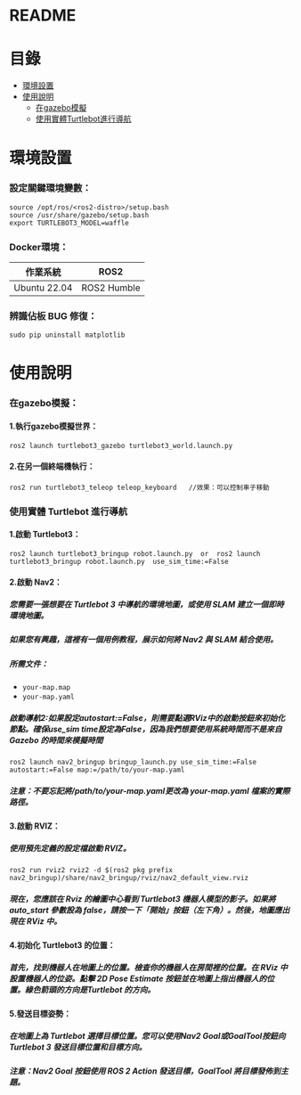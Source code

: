 README
===========================

# 目錄
  * [環境設置](#環境設置)
  * [使用說明](#使用說明)
    * [在gazebo模擬](#在gazebo模擬)
    * [使用實體Turtlebot進行導航](#使用實體Turtlebot進行導航)

# 環境設置
### 設定關鍵環境變數：
```
source /opt/ros/<ros2-distro>/setup.bash
source /usr/share/gazebo/setup.bash
export TURTLEBOT3_MODEL=waffle
```
### Docker環境：
| 作業系統  | ROS2 |
| ------------- | ------------- |
| Ubuntu 22.04  | ROS2 Humble  |


### 辨識佔板 BUG 修復：
```
sudo pip uninstall matplotlib
```
# 使用說明
### 在gazebo模擬：
#### 1.執行gazebo模擬世界：
```
ros2 launch turtlebot3_gazebo turtlebot3_world.launch.py 
```
#### 2.在另一個終端機執行：
```
ros2 run turtlebot3_teleop teleop_keyboard   //效果：可以控制車子移動
```
### 使用實體 Turtlebot 進行導航
#### 1.啟動 Turtlebot3：
```
ros2 launch turtlebot3_bringup robot.launch.py  or  ros2 launch turtlebot3_bringup robot.launch.py  use_sim_time:=False
```
#### 2.啟動 Nav2：
##### 您需要一張想要在 Turtlebot 3 中導航的環境地圖，或使用 SLAM 建立一個即時環境地圖。
##### 如果您有興趣，這裡有一個用例教程，展示如何將 Nav2 與 SLAM 結合使用。
##### 所需文件：
* `your-map.map`
* `your-map.yaml`

##### 啟動導航2:如果設定autostart:=False，則需要點選RViz中的啟動按鈕來初始化節點。確保use_sim time設定為False，因為我們想要使用系統時間而不是來自 Gazebo 的時間來模擬時間
```
ros2 launch nav2_bringup bringup_launch.py use_sim_time:=False autostart:=False map:=/path/to/your-map.yaml
```
##### 注意：不要忘記將/path/to/your-map.yaml更改為 your-map.yaml 檔案的實際路徑。
#### 3.啟動 RVIZ：
##### 使用預先定義的設定檔啟動 RVIZ。
```
ros2 run rviz2 rviz2 -d $(ros2 pkg prefix nav2_bringup)/share/nav2_bringup/rviz/nav2_default_view.rviz
```
##### 現在，您應該在 Rviz 的繪圖中心看到 Turtlebot3 機器人模型的影子。如果將 auto_start 參數設為 false，請按一下「開始」按鈕（左下角）。然後，地圖應出現在 RViz 中。
#### 4.初始化 Turtlebot3 的位置：
##### 首先，找到機器人在地圖上的位置。檢查你的機器人在房間裡的位置。在 RViz 中設置機器人的位姿。點擊 2D Pose Estimate 按鈕並在地圖上指出機器人的位置。綠色箭頭的方向是Turtlebot 的方向。
#### 5.發送目標姿勢：
##### 在地圖上為 Turtlebot 選擇目標位置。您可以使用Nav2 Goal或GoalTool按鈕向 Turtlebot 3 發送目標位置和目標方向。
##### 注意：Nav2 Goal 按鈕使用 ROS 2 Action 發送目標，GoalTool 將目標發佈到主題。



